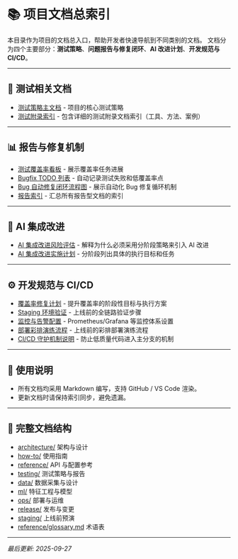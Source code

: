 # 📚 项目文档总索引

本目录作为项目的文档总入口，帮助开发者快速导航到不同类别的文档。
文档分为四个主要部分：**测试策略**、**问题报告与修复闭环**、**AI 改进计划**、**开发规范与 CI/CD**。

---

## 🧪 测试相关文档
- [测试策略主文档](testing/TESTING_STRATEGY.md) - 项目的核心测试策略
- [测试附录索引](testing/README.md) - 包含详细的测试附录文档索引（工具、方法、案例）

---

## 📊 报告与修复机制
- [测试覆盖率看板](./_reports/TEST_COVERAGE_KANBAN.md) - 展示覆盖率任务进展
- [Bugfix TODO 列表](./_reports/BUGFIX_TODO.md) - 自动记录测试失败和低覆盖率点
- [Bug 自动修复闭环流程图](./BUGFIX_CYCLE_OVERVIEW.md) - 展示自动化 Bug 修复循环机制
- [报告索引](./_reports/README.md) - 汇总所有报告型文档的索引

---

## 🤖 AI 集成改进
- [AI 集成改进风险评估](./AI_INTEGRATION_RISKS.md) - 解释为什么必须采用分阶段策略来引入 AI 改进
- [AI 集成改进实施计划](./AI_IMPROVEMENT_PLAN.md) - 分阶段列出具体的执行目标和任务

---

## ⚙️ 开发规范与 CI/CD
- [覆盖率修复计划](./COVERAGE_FIX_PLAN.md) - 提升覆盖率的阶段性目标与执行方案
- [Staging 环境验证](./STAGING_VALIDATION.md) - 上线前的全链路验证步骤
- [监控与告警配置](./MONITORING_SETUP.md) - Prometheus/Grafana 等监控体系设置
- [部署彩排演练流程](./STAGING_DEPLOYMENT_REHEARSAL.md) - 上线前的彩排部署演练流程
- [CI/CD 守护机制说明](./CI_GUARDIAN.md) - 防止低质量代码进入主分支的机制

---

## 📌 使用说明
- 所有文档均采用 Markdown 编写，支持 GitHub / VS Code 渲染。
- 更新文档时请保持索引同步，避免遗漏。

---

## 📁 完整文档结构
- [architecture/](architecture/) 架构与设计
- [how-to/](how-to/) 使用指南
- [reference/](reference/) API 与配置参考
- [testing/](testing/) 测试策略与报告
- [data/](data/) 数据采集与设计
- [ml/](ml/) 特征工程与模型
- [ops/](ops/) 部署与运维
- [release/](release/) 发布与变更
- [staging/](staging/) 上线前预演
- [reference/glossary.md](reference/glossary.md) 术语表

---

*最后更新: 2025-09-27*
